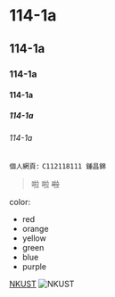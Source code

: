 # 114-1a
## 114-1a
### 114-1a
#### 114-1a
##### 114-1a
###### 114-1a

```個人網頁:```
`C112118111 鍾昌錦`
>啦
>啦
>~~啦~~


color:
* red
* orange
* yellow
* green
* blue
* purple

[NKUST](https://www.nkust.edu.tw/var/file/0/1000/img/513/477432471.jpg)
![NKUST](nkust.jpg "高科大")

